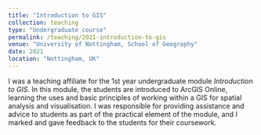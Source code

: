 ```yaml
---
title: "Introduction to GIS"
collection: teaching
type: "Undergraduate course"
permalink: /teaching/2021-introduction-to-gis
venue: "University of Nottingham, School of Geography"
date: 2021
location: "Nottingham, UK"
---
```


I was a teaching affiliate for the 1st year undergraduate module *Introduction to GIS*. In this module, the students are introduced to ArcGIS Online, learning the uses and basic principles of working within a GIS for spatial analysis and visualisation. I was responsible for providing assistance and advice to students as part of the practical element of the module, and I marked and gave feedback to the students for their coursework.